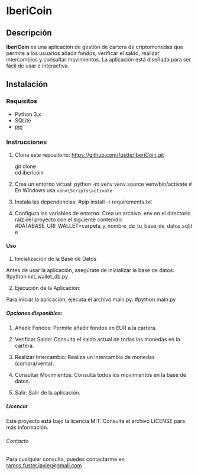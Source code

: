 # IberiCoin

## Descripción

**IberiCoin** es una aplicación de gestión de cartera de criptomonedas que permite a los usuarios añadir fondos, verificar el saldo, realizar intercambios y consultar movimientos. La aplicación está diseñada para ser fácil de usar e interactiva.

## Instalación

### Requisitos

- Python 3.x
- SQLite
- [pip](https://pip.pypa.io/en/stable/)

### Instrucciones

1.  Clona este repositorio: https://github.com/fustte/IberiCoin.git
    
    git clone  
    cd ibericoin

2.  Crea un entorno virtual:
    python -m venv venv
    source venv/bin/activate  # En Windows usa `venv\Scripts\activate`

3.  Instala las dependencias:
        #pip install -r requirements.txt

4.  Configura las variables de entorno:
    Crea un archivo .env en el directorio raíz del proyecto con el siguiente contenido:
        #DATABASE_URI_WALLET=carpeta_y_nombre_de_tu_base_de_datos.sqlite

#### Uso

1. Inicialización de la Base de Datos

Antes de usar la aplicación, asegúrate de inicializar la base de datos:
    #python init_wallet_db.py



2. Ejecución de la Aplicación:

Para iniciar la aplicación, ejecuta el archivo main.py:
    #python main.py

##### Opciones disponibles:

1. Añadir Fondos: Permite añadir fondos en EUR a la cartera.

2. Verificar Saldo: Consulta el saldo actual de todas las monedas en la cartera.

3. Realizar Intercambio: Realiza un intercambio de monedas (compra/venta).

4. Consultar Movimientos: Consulta todos los movimientos en la base de datos.

5. Salir: Salir de la aplicación.


##### Licencia

Este proyecto está bajo la licencia MIT. Consulta el archivo LICENSE para más información.


###### Contacto

Para cualquier consulta, puedes contactarme en ramos.fuster.javier@gmail.com

